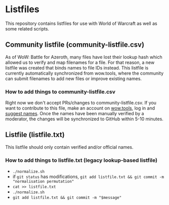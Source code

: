# Listfiles
This repository contains listfiles for use with World of Warcraft as well as some related scripts.

## Community listfile (community-listfile.csv)
As of WoW: Battle for Azeroth, many files have lost their lookup hash which allowed us to verify and map filenames for a file. For that reason, a new listfile was created that binds names to file IDs instead. This listfile is currently automatically synchronized from wow.tools, where the community can submit filenames to add new files or improve existing names. 

### How to add things to community-listfile.csv
Right now we don't accept PRs/changes to community-listfile.csv. If you want to contribute to this file, make an account on [wow.tools](https://wow.tools), log in and [suggest names](https://wow.tools/files/submitFiles.php). Once the names have been manually verified by a moderator, the changes will be synchronized to GitHub within 5-10 minutes.

## Listfile (listfile.txt)
This listfile should only contain verified and/or official names.

### How to add things to listfile.txt (legacy lookup-based listfile)
* `./normalize.sh`
* if `git status` has modifications, `git add listfile.txt && git commit -m "normalisation permutation"`
* `cat >> listfile.txt`
* `./normalize.sh`
* `git add listfile.txt && git commit -m "$message"`
